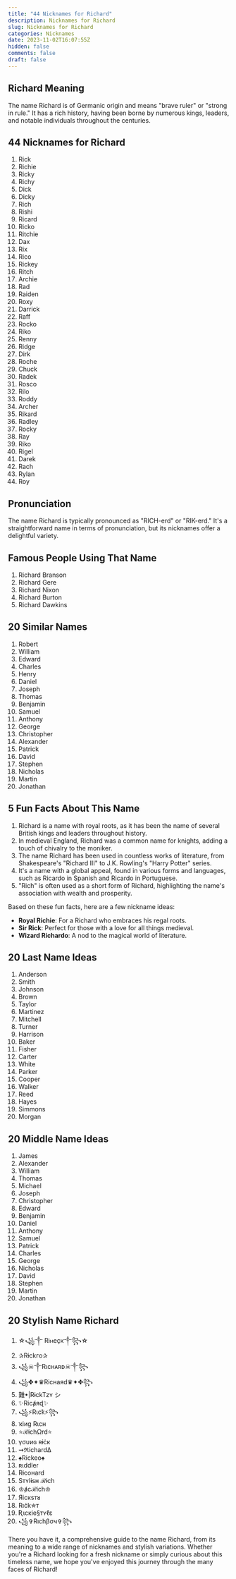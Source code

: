 ```yaml
---
title: "44 Nicknames for Richard"
description: Nicknames for Richard
slug: Nicknames for Richard
categories: Nicknames
date: 2023-11-02T16:07:55Z 
hidden: false
comments: false
draft: false
---
```


## Richard Meaning

The name Richard is of Germanic origin and means "brave ruler" or "strong in rule." It has a rich history, having been borne by numerous kings, leaders, and notable individuals throughout the centuries.

## 44 Nicknames for Richard

1. Rick
2. Richie
3. Ricky
4. Richy
5. Dick
6. Dicky
7. Rich
8. Rishi
9. Ricard
10. Ricko
11. Ritchie
12. Dax
13. Rix
14. Rico
15. Rickey
16. Ritch
17. Archie
18. Rad
19. Raiden
20. Roxy
21. Darrick
22. Raff
23. Rocko
24. Riko
25. Renny
26. Ridge
27. Dirk
28. Roche
29. Chuck
30. Radek
31. Rosco
32. Rilo
33. Roddy
34. Archer
35. Rikard
36. Radley
37. Rocky
38. Ray
39. Riko
40. Rigel
41. Darek
42. Rach
43. Rylan
44. Roy

## Pronunciation

The name Richard is typically pronounced as "RICH-erd" or "RIK-erd." It's a straightforward name in terms of pronunciation, but its nicknames offer a delightful variety.

## Famous People Using That Name

1. Richard Branson
2. Richard Gere
3. Richard Nixon
4. Richard Burton
5. Richard Dawkins

## 20 Similar Names

1. Robert
2. William
3. Edward
4. Charles
5. Henry
6. Daniel
7. Joseph
8. Thomas
9. Benjamin
10. Samuel
11. Anthony
12. George
13. Christopher
14. Alexander
15. Patrick
16. David
17. Stephen
18. Nicholas
19. Martin
20. Jonathan

## 5 Fun Facts About This Name

1. Richard is a name with royal roots, as it has been the name of several British kings and leaders throughout history.
2. In medieval England, Richard was a common name for knights, adding a touch of chivalry to the moniker.
3. The name Richard has been used in countless works of literature, from Shakespeare's "Richard III" to J.K. Rowling's "Harry Potter" series.
4. It's a name with a global appeal, found in various forms and languages, such as Ricardo in Spanish and Ricardo in Portuguese.
5. "Rich" is often used as a short form of Richard, highlighting the name's association with wealth and prosperity.

Based on these fun facts, here are a few nickname ideas:

- **Royal Richie**: For a Richard who embraces his regal roots.
- **Sir Rick**: Perfect for those with a love for all things medieval.
- **Wizard Richardo**: A nod to the magical world of literature.

## 20 Last Name Ideas

1. Anderson
2. Smith
3. Johnson
4. Brown
5. Taylor
6. Martinez
7. Mitchell
8. Turner
9. Harrison
10. Baker
11. Fisher
12. Carter
13. White
14. Parker
15. Cooper
16. Walker
17. Reed
18. Hayes
19. Simmons
20. Morgan

## 20 Middle Name Ideas

1. James
2. Alexander
3. William
4. Thomas
5. Michael
6. Joseph
7. Christopher
8. Edward
9. Benjamin
10. Daniel
11. Anthony
12. Samuel
13. Patrick
14. Charles
15. George
16. Nicholas
17. David
18. Stephen
19. Martin
20. Jonathan

## 20 Stylish Name Richard

1. ☆꧁༒ RᎥⲙeҫк༒꧂☆
2. ✰Rɨckᴦo✰
3. ꧁☠︎༒Rιcнᴀʀᴅ☠︎༒꧂
4. ꧁✤✦♛Ricнaяd♛✦✤꧂
5. 難•|RɨckTzʏ シ︎
6. ✨Ricⱥяɖ✨
7. ꧁⚡️Rιϲҟ⚡️꧂
8. ҡiиg Rιcн
9. ⭐ℛɨchΩrd⭐
10. үσυиɢ ʀɨċк
11. ⇝ℜichard∆
12. ♠️Rickeo♠️
13. ʀιddleɾ
14. Rɨcoнard
15. Sтʏlɨsн ℛɨch
16. ♔ⱥcℛich♔
17. Яicкsтᴚ
18. Rıċk✯ᴛ
19. Ʀιcκie§тʏℓε
20. ꧁✞Rıchβσч✞꧂

There you have it, a comprehensive guide to the name Richard, from its meaning to a wide range of nicknames and stylish variations. Whether you're a Richard looking for a fresh nickname or simply curious about this timeless name, we hope you've enjoyed this journey through the many faces of Richard!